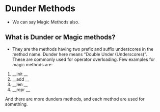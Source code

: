 # Dunder Methods

- We can say Magic Methods also.

## What is Dunder or Magic methods?

- They are the methods having two prefix and suffix underscores in the method name. Dunder here means “Double Under (Underscores)”. These are commonly used for operator overloading. Few examples for magic methods are: 
1. __init __
2. __add __
3. __len __
4. __repr __

And there are more dunders methods, and each method are used for something.
